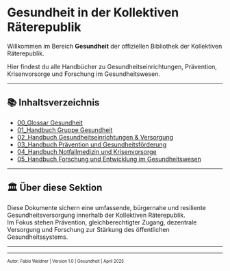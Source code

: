 # Gesundheit in der Kollektiven Räterepublik

Willkommen im Bereich **Gesundheit** der offiziellen Bibliothek der Kollektiven Räterepublik.

Hier findest du alle Handbücher zu Gesundheitseinrichtungen, Prävention, Krisenvorsorge und Forschung im Gesundheitswesen.

---

## 📚 Inhaltsverzeichnis

- [00_Glossar Gesundheit](./00_Glossar_Gesundheit.md)
- [01_Handbuch Gruppe Gesundheit](./01_Handbuch_Gruppe_Gesundheit.md)
- [02_Handbuch Gesundheitseinrichtungen & Versorgung](./02_Handbuch_Gesundheitseinrichtungen_und_Versorgung.md)
- [03_Handbuch Prävention und Gesundheitsförderung](./03_Handbuch_Prävention_und_Gesundheitsförderung.md)
- [04_Handbuch Notfallmedizin und Krisenvorsorge](./04_Handbuch_Notfallmedizin_und_Krisenvorsorge.md)
- [05_Handbuch Forschung und Entwicklung im Gesundheitswesen](./05_Handbuch_Forschung_und_Entwicklung_Gesundheit.md)

---

## 🏛️ Über diese Sektion

Diese Dokumente sichern eine umfassende, bürgernahe und resiliente Gesundheitsversorgung innerhalb der Kollektiven Räterepublik.  
Im Fokus stehen Prävention, gleichberechtigter Zugang, dezentrale Versorgung und Forschung zur Stärkung des öffentlichen Gesundheitssystems.

---

<!--
Autor: Fabio Weidner
Version: 1.0
Sektion: Gesundheit
Veröffentlichung: April 2025
-->

---

<sub><sup>Autor: Fabio Weidner | Version 1.0 | Gesundheit | April 2025</sup></sub>
